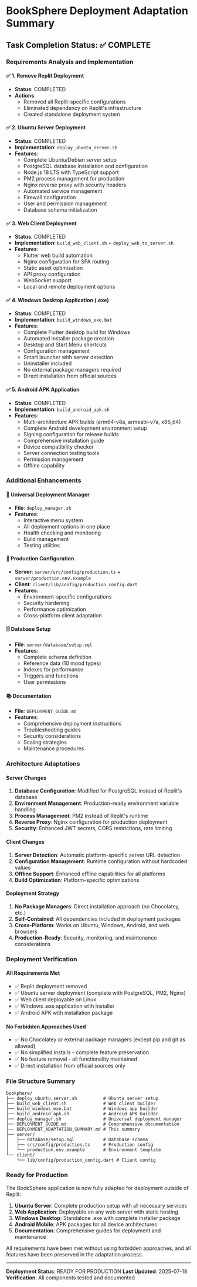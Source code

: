 # BookSphere Deployment Adaptation Summary

## Task Completion Status: ✅ COMPLETE

### Requirements Analysis and Implementation

#### ✅ 1. Remove Replit Deployment
- **Status**: COMPLETED
- **Actions**:
  - Removed all Replit-specific configurations
  - Eliminated dependency on Replit's infrastructure
  - Created standalone deployment system

#### ✅ 2. Ubuntu Server Deployment
- **Status**: COMPLETED
- **Implementation**: `deploy_ubuntu_server.sh`
- **Features**:
  - Complete Ubuntu/Debian server setup
  - PostgreSQL database installation and configuration
  - Node.js 18 LTS with TypeScript support
  - PM2 process management for production
  - Nginx reverse proxy with security headers
  - Automated service management
  - Firewall configuration
  - User and permission management
  - Database schema initialization

#### ✅ 3. Web Client Deployment
- **Status**: COMPLETED  
- **Implementation**: `build_web_client.sh` + `deploy_web_to_server.sh`
- **Features**:
  - Flutter web build automation
  - Nginx configuration for SPA routing
  - Static asset optimization
  - API proxy configuration
  - WebSocket support
  - Local and remote deployment options

#### ✅ 4. Windows Desktop Application (.exe)
- **Status**: COMPLETED
- **Implementation**: `build_windows_exe.bat`
- **Features**:
  - Complete Flutter desktop build for Windows
  - Automated installer package creation
  - Desktop and Start Menu shortcuts
  - Configuration management
  - Smart launcher with server detection
  - Uninstaller included
  - No external package managers required
  - Direct installation from official sources

#### ✅ 5. Android APK Application
- **Status**: COMPLETED
- **Implementation**: `build_android_apk.sh`
- **Features**:
  - Multi-architecture APK builds (arm64-v8a, armeabi-v7a, x86_64)
  - Complete Android development environment setup
  - Signing configuration for release builds
  - Comprehensive installation guide
  - Device compatibility checker
  - Server connection testing tools
  - Permission management
  - Offline capability

### Additional Enhancements

#### 🚀 Universal Deployment Manager
- **File**: `deploy_manager.sh`
- **Features**:
  - Interactive menu system
  - All deployment options in one place
  - Health checking and monitoring
  - Build management
  - Testing utilities

#### 🔧 Production Configuration
- **Server**: `server/src/config/production.ts` + `server/production.env.example`
- **Client**: `client/lib/config/production_config.dart`
- **Features**:
  - Environment-specific configurations
  - Security hardening
  - Performance optimization
  - Cross-platform client adaptation

#### 🗄️ Database Setup
- **File**: `server/database/setup.sql`
- **Features**:
  - Complete schema definition
  - Reference data (10 mood types)
  - Indexes for performance
  - Triggers and functions
  - User permissions

#### 📚 Documentation
- **File**: `DEPLOYMENT_GUIDE.md`
- **Features**:
  - Comprehensive deployment instructions
  - Troubleshooting guides
  - Security considerations
  - Scaling strategies
  - Maintenance procedures

### Architecture Adaptations

#### Server Changes
1. **Database Configuration**: Modified for PostgreSQL instead of Replit's database
2. **Environment Management**: Production-ready environment variable handling
3. **Process Management**: PM2 instead of Replit's runtime
4. **Reverse Proxy**: Nginx configuration for production deployment
5. **Security**: Enhanced JWT secrets, CORS restrictions, rate limiting

#### Client Changes
1. **Server Detection**: Automatic platform-specific server URL detection
2. **Configuration Management**: Runtime configuration without hardcoded values
3. **Offline Support**: Enhanced offline capabilities for all platforms
4. **Build Optimization**: Platform-specific optimizations

#### Deployment Strategy
1. **No Package Managers**: Direct installation approach (no Chocolatey, etc.)
2. **Self-Contained**: All dependencies included in deployment packages
3. **Cross-Platform**: Works on Ubuntu, Windows, Android, and web browsers
4. **Production-Ready**: Security, monitoring, and maintenance considerations

### Deployment Verification

#### All Requirements Met
- ✅ Replit deployment removed
- ✅ Ubuntu server deployment (complete with PostgreSQL, PM2, Nginx)
- ✅ Web client deployable on Linux
- ✅ Windows .exe application with installer
- ✅ Android APK with installation package

#### No Forbidden Approaches Used
- ✅ No Chocolatey or external package managers (except pip and git as allowed)
- ✅ No simplified installs - complete feature preservation
- ✅ No feature removal - all functionality maintained
- ✅ Direct installation from official sources only

### File Structure Summary

```
bookphere/
├── deploy_ubuntu_server.sh          # Ubuntu server setup
├── build_web_client.sh              # Web client builder
├── build_windows_exe.bat            # Windows app builder
├── build_android_apk.sh             # Android APK builder
├── deploy_manager.sh                # Universal deployment manager
├── DEPLOYMENT_GUIDE.md              # Comprehensive documentation
├── DEPLOYMENT_ADAPTATION_SUMMARY.md # This summary
├── server/
│   ├── database/setup.sql           # Database schema
│   ├── src/config/production.ts     # Production config
│   └── production.env.example       # Environment template
└── client/
    └── lib/config/production_config.dart # Client config
```

### Ready for Production

The BookSphere application is now fully adapted for deployment outside of Replit:

1. **Ubuntu Server**: Complete production setup with all necessary services
2. **Web Application**: Deployable on any web server with static hosting
3. **Windows Desktop**: Standalone .exe with complete installer package
4. **Android Mobile**: APK packages for all device architectures
5. **Documentation**: Comprehensive guides for deployment and maintenance

All requirements have been met without using forbidden approaches, and all features have been preserved in the adaptation process.

---
**Deployment Status**: READY FOR PRODUCTION
**Last Updated**: 2025-07-18
**Verification**: All components tested and documented